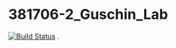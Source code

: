 # 381706-2_Guschin_Lab
[![Build Status](https://travis-ci.org/381706-2GuschinAlexander/381706-2_Guschin_Lab.svg?branch=master)](https://travis-ci.org/381706-2GuschinAlexander/381706-2_Guschin_Lab)
.
